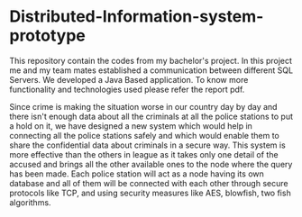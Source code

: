 # Distributed-Information-system-prototype
This repository contain the codes from my bachelor's project. In this project me and my team mates established a communication between different SQL Servers. We developed a Java Based application. To know more functionality and technologies used please refer the report pdf.

Since crime is making the situation worse in our country day by day and there isn't enough data about all the criminals at all the police stations to put a hold on it, we have designed a new system which would help in connecting all the police stations safely and which would enable them to share the confidential data about criminals in a secure way. This system is more effective than the others in league as it takes only one detail of the accused and brings all the other available ones to the node where the query has been made. Each police station will act as a node having its own database and all of them will be connected with each other through secure protocols like TCP, and using security measures like AES, blowfish, two fish algorithms.
